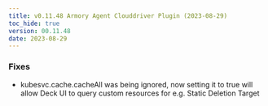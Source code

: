 ```yaml
---
title: v0.11.48 Armory Agent Clouddriver Plugin (2023-08-29)
toc_hide: true
version: 00.11.48
date: 2023-08-29
---
```


### Fixes
* kubesvc.cache.cacheAll was being ignored, now setting it to true will allow Deck UI to query custom resources for e.g. Static Deletion Target
